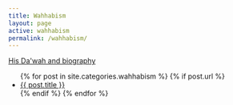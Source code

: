 ```yaml
---
title: Wahhabism
layout: page
active: wahhabism
permalink: /wahhabism/
---
```


<article class="post">
<p><a class="button small" href="/biography/">His Da'wah and biography</a></p>
<ul class="posts">
  {% for post in site.categories.wahhabism %}
    {% if post.url %}
    <li>
     <a href="{{ post.url }}">{{ post.title }}</a>
    </li>
    {% endif %}
  {% endfor %}
</ul>
</article>
